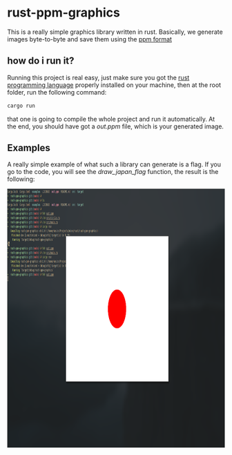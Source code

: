 # rust-ppm-graphics

This is a really simple graphics library written in rust. Basically, 
we generate images byte-to-byte and save them using the [ppm format](https://netpbm.sourceforge.net/doc/ppm.html)

## how do i run it?
Running this project is real easy, just make sure you got the [rust programming language](https://www.rust-lang.org/) properly 
installed on your machine, then at the root folder, run the following command: 

```bash
cargo run
```

that one is going to compile the whole project and run it automatically. At the end, you should have got 
a *out.ppm* file, which is your generated image.

## Examples
A really simple example of what such a library can generate is a flag. If you go to the code, you will see the
_draw_japan_flag_ function, the result is the following: 

<img src="https://github.com/KPMGE/rust-ppm-graphics/blob/main/examples/japan.png" height="600"/>
